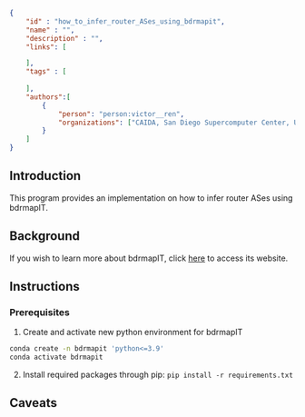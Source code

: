 
~~~json
{
    "id" : "how_to_infer_router_ASes_using_bdrmapit",
    "name" : "",
    "description" : "",
    "links": [

    ],
    "tags" : [
    
    ],
    "authors":[
        {
            "person": "person:victor__ren",
            "organizations": ["CAIDA, San Diego Supercomputer Center, University of California San Diego"]
        }
    ]
}
~~~

## Introduction
This program provides an implementation on how to infer router ASes using bdrmapIT.

## Background

If you wish to learn more about bdrmapIT, click [here](https://alexmarder.github.io/bdrmapit/) to access its website.

## Instructions
### Prerequisites
1. Create and activate new python environment for bdrmapIT

~~~bash
conda create -n bdrmapit 'python<=3.9'
conda activate bdrmapit
~~~

2. Install required packages through pip: `pip install -r requirements.txt`

### 

## Caveats
